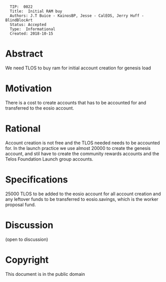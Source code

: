       TIP:  0022
      Title:  Initial RAM buy
      Authors: J.T Buice - KainosBP, Jesse - CalEOS, Jerry Huff - BlindBlocArt
      Status: Accepted 
      Type:  Informational 
      Created: 2018-10-15



# Abstract

We need TLOS to buy ram for initial account creation for genesis load

# Motivation

There is a cost to create accounts that has to be accounted for and transferred to the eosio account.

# Rational

Account creation is not free and the TLOS needed needs to be accounted for. In the launch practice we use almost 20000 to create
the genesis account, and stil have to create the community rewards accounts and the Telos Foundation Launch group accounts.

# Specifications

25000 TLOS to be added to the eosio account for all account creation and any leftover funds to be transferred to 
eosio.savings, which is the worker proposal fund.

# Discussion
(open to discussion)

# Copyright

This document is in the public domain

